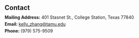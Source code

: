 <h2 style="margin: 60px 0px 10px;">Contact</h2>

<div style="margin-left: 0px; padding-left: 0px;">
    <p style="margin: 5px 0; padding: 0;"><strong>Mailing Address:</strong> 401 Stasnet St., College Station, Texas 77840</p>
    <p style="margin: 5px 0; padding: 0;"><strong>Email:</strong> <a href="mailto:kelly_zhang@tamu.edu">kelly_zhang@tamu.edu</a></p>
    <p style="margin: 5px 0; padding: 0;"><strong>Phone:</strong> (979) 575-9509</p>
</div>
